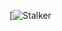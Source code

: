 
[![Stalker](https://64.media.tumblr.com/876dcce8674652dc6e564312f49109b7/c1ce30391d7a406a-1f/s500x750/36c6a9fda08a2c9011cdf0d5f42f29bdfe7e30fe.gif)




